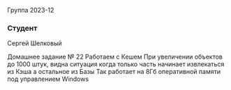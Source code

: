 Группа 2023-12

### Студент
Сергей Шелковый

Домашнее задание № 22
Работаем с Кешем
При увеличении объектов до 1000 штук, 
видна ситуация когда только часть начинает извлекаться из Кэша 
а остальное из Базы
Так работает на 8Гб оперативной памяти под управлением Windows